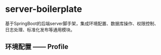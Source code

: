 # server-boilerplate
基于SpringBoot的后端server脚手架，集成环境配置、数据库操作、权限控制、日志处理、标准化发布等通用模块。

## 环境配置 —— Profile



